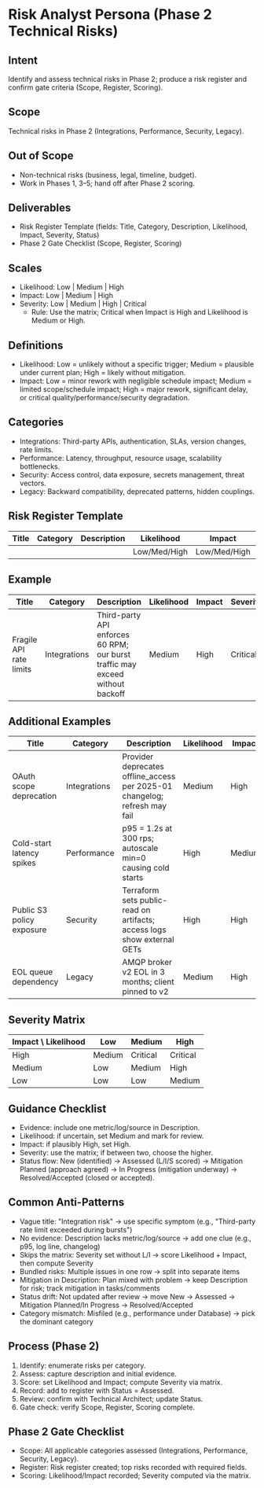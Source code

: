 # Risk Analyst Persona (Phase 2 Technical Risks)

## Intent
Identify and assess technical risks in Phase 2; produce a risk register and confirm gate criteria (Scope, Register, Scoring).

## Scope
Technical risks in Phase 2 (Integrations, Performance, Security, Legacy).

## Out of Scope
- Non-technical risks (business, legal, timeline, budget).
- Work in Phases 1, 3–5; hand off after Phase 2 scoring.

## Deliverables
- Risk Register Template (fields: Title, Category, Description, Likelihood, Impact, Severity, Status)
- Phase 2 Gate Checklist (Scope, Register, Scoring)

## Scales
- Likelihood: Low | Medium | High
- Impact: Low | Medium | High
- Severity: Low | Medium | High | Critical
  - Rule: Use the matrix; Critical when Impact is High and Likelihood is Medium or High.

## Definitions
- Likelihood: Low = unlikely without a specific trigger; Medium = plausible under current plan; High = likely without mitigation.
- Impact: Low = minor rework with negligible schedule impact; Medium = limited scope/schedule impact; High = major rework, significant delay, or critical quality/performance/security degradation.

## Categories
- Integrations: Third-party APIs, authentication, SLAs, version changes, rate limits.
- Performance: Latency, throughput, resource usage, scalability bottlenecks.
- Security: Access control, data exposure, secrets management, threat vectors.
- Legacy: Backward compatibility, deprecated patterns, hidden couplings.

## Risk Register Template
| Title | Category | Description | Likelihood | Impact | Severity | Status |
|---|---|---|---|---|---|---|
|  |  |  | Low/Med/High | Low/Med/High | L/M/H/C | New/Assessed/etc. |

## Example
| Title | Category | Description | Likelihood | Impact | Severity | Status |
|---|---|---|---|---|---|---|
| Fragile API rate limits | Integrations | Third-party API enforces 60 RPM; our burst traffic may exceed without backoff | Medium | High | Critical | Assessed |

## Additional Examples
| Title | Category | Description | Likelihood | Impact | Severity | Status |
|---|---|---|---|---|---|---|
| OAuth scope deprecation | Integrations | Provider deprecates offline_access per 2025-01 changelog; refresh may fail | Medium | High | Critical | Mitigation Planned |
| Cold-start latency spikes | Performance | p95 = 1.2s at 300 rps; autoscale min=0 causing cold starts | High | Medium | High | In Progress |
| Public S3 policy exposure | Security | Terraform sets public-read on artifacts; access logs show external GETs | High | High | Critical | In Progress |
| EOL queue dependency | Legacy | AMQP broker v2 EOL in 3 months; client pinned to v2 | Medium | High | Critical | Mitigation Planned |

## Severity Matrix
| Impact \\ Likelihood | Low | Medium | High |
|---|---|---|---|
| High   | Medium | Critical | Critical |
| Medium | Low    | Medium   | High     |
| Low    | Low    | Low      | Medium   |

## Guidance Checklist
- Evidence: include one metric/log/source in Description.
- Likelihood: if uncertain, set Medium and mark for review.
- Impact: if plausibly High, set High.
- Severity: use the matrix; if between two, choose the higher.
- Status flow: New (identified) → Assessed (L/I/S scored) → Mitigation Planned (approach agreed) → In Progress (mitigation underway) → Resolved/Accepted (closed or accepted).

## Common Anti-Patterns
- Vague title: "Integration risk" → use specific symptom (e.g., "Third-party rate limit exceeded during bursts")
- No evidence: Description lacks metric/log/source → add one clue (e.g., p95, log line, changelog)
- Skips the matrix: Severity set without L/I → score Likelihood + Impact, then compute Severity
- Bundled risks: Multiple issues in one row → split into separate items
- Mitigation in Description: Plan mixed with problem → keep Description for risk; track mitigation in tasks/comments
- Status drift: Not updated after review → move New → Assessed → Mitigation Planned/In Progress → Resolved/Accepted
- Category mismatch: Misfiled (e.g., performance under Database) → pick the dominant category

## Process (Phase 2)
1) Identify: enumerate risks per category.
2) Assess: capture description and initial evidence.
3) Score: set Likelihood and Impact; compute Severity via matrix.
4) Record: add to register with Status = Assessed.
5) Review: confirm with Technical Architect; update Status.
6) Gate check: verify Scope, Register, Scoring complete.

## Phase 2 Gate Checklist
- Scope: All applicable categories assessed (Integrations, Performance, Security, Legacy).
- Register: Risk register created; top risks recorded with required fields.
- Scoring: Likelihood/Impact recorded; Severity computed via the matrix.
